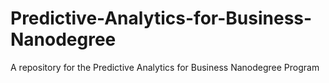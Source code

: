 # Predictive-Analytics-for-Business-Nanodegree
A repository for the Predictive Analytics for Business Nanodegree Program
